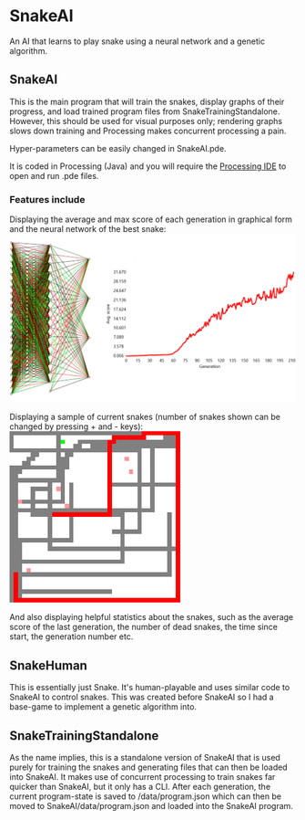 # SnakeAI
An AI that learns to play snake using a neural network and a genetic algorithm.

## SnakeAI
This is the main program that will train the snakes, display graphs of their progress, and load trained program files from SnakeTrainingStandalone. However, this should be used for visual purposes only; rendering graphs slows down training and Processing makes concurrent processing a pain.

Hyper-parameters can be easily changed in SnakeAI.pde.

It is coded in Processing (Java) and you will require the [Processing IDE](https://processing.org/download/) to open and run .pde files.
### Features include
Displaying the average and max score of each generation in graphical form and the neural network of the best snake:
![Image of average score graph and best neural network](https://github.com/jameshball/SnakeAI/blob/master/graphs.png)

Displaying a sample of current snakes (number of snakes shown can be changed by pressing + and - keys):
![Image of snakes](https://github.com/jameshball/SnakeAI/blob/master/snakes.png)

And also displaying helpful statistics about the snakes, such as the average score of the last generation, the number of dead snakes, the time since start, the generation number etc.

## SnakeHuman
This is essentially just Snake. It's human-playable and uses similar code to SnakeAI to control snakes. This was created before SnakeAI so I had a base-game to implement a genetic algorithm into.

## SnakeTrainingStandalone
As the name implies, this is a standalone version of SnakeAI that is used purely for training the snakes and generating files that can then be loaded into SnakeAI. It makes use of concurrent processing to train snakes far quicker than SnakeAI, but it only has a CLI. After each generation, the current program-state is saved to /data/program.json which can then be moved to SnakeAI/data/program.json and loaded into the SnakeAI program.
